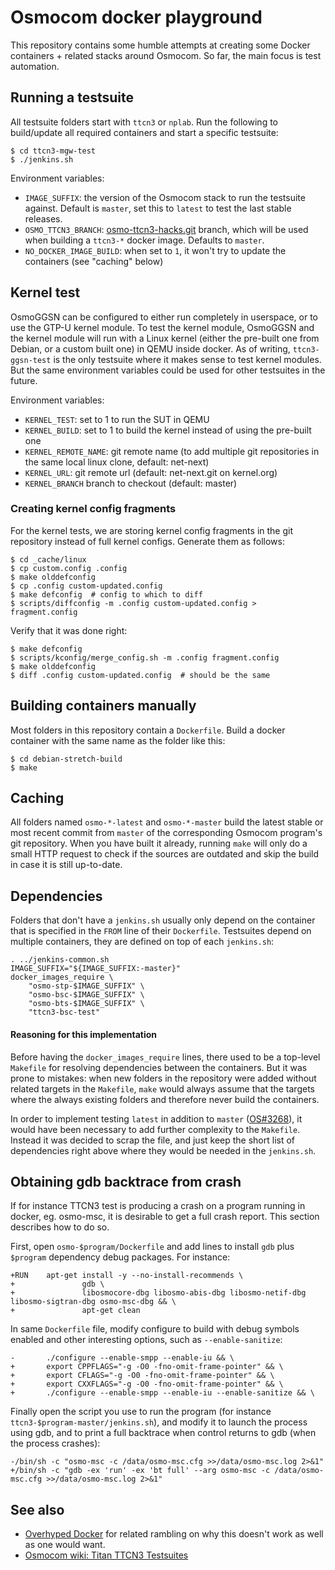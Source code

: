 Osmocom docker playground
=========================

This repository contains some humble attempts at creating some Docker
containers + related stacks around Osmocom.   So far, the main focus is
test automation.

## Running a testsuite
All testsuite folders start with `ttcn3` or `nplab`. Run the following
to build/update all required containers and start a specific testsuite:

```
$ cd ttcn3-mgw-test
$ ./jenkins.sh
```

Environment variables:
* `IMAGE_SUFFIX`: the version of the Osmocom stack to run the testsuite
  against. Default is `master`, set this to `latest` to test the last
  stable releases.
* `OSMO_TTCN3_BRANCH`: [osmo-ttcn3-hacks.git](https://git.osmocom.org/osmo-ttcn3-hacks/)
  branch, which will be used when building a `ttcn3-*` docker image.
  Defaults to `master`.
* `NO_DOCKER_IMAGE_BUILD`: when set to `1`, it won't try to update the
  containers (see "caching" below)

## Kernel test
OsmoGGSN can be configured to either run completely in userspace, or to
use the GTP-U kernel module. To test the kernel module, OsmoGGSN and
the kernel module will run with a Linux kernel (either the pre-built
one from Debian, or a custom built one) in QEMU inside docker. As of
writing, `ttcn3-ggsn-test` is the only testsuite where it makes
sense to test kernel modules. But the same environment variables could
be used for other testsuites in the future.

Environment variables:
* `KERNEL_TEST`: set to 1 to run the SUT in QEMU
* `KERNEL_BUILD`: set to 1 to build the kernel instead of using the
  pre-built one
* `KERNEL_REMOTE_NAME`: git remote name (to add multiple git
  repositories in the same local linux clone, default: net-next)
* `KERNEL_URL`: git remote url (default: net-next.git on kernel.org)
* `KERNEL_BRANCH` branch to checkout (default: master)

### Creating kernel config fragments
For the kernel tests, we are storing kernel config fragments in the git
repository instead of full kernel configs. Generate them as follows:

```
$ cd _cache/linux
$ cp custom.config .config
$ make olddefconfig
$ cp .config custom-updated.config
$ make defconfig  # config to which to diff
$ scripts/diffconfig -m .config custom-updated.config > fragment.config
```

Verify that it was done right:
```
$ make defconfig
$ scripts/kconfig/merge_config.sh -m .config fragment.config
$ make olddefconfig
$ diff .config custom-updated.config  # should be the same
```

## Building containers manually
Most folders in this repository contain a `Dockerfile`. Build a docker
container with the same name as the folder like this:

```
$ cd debian-stretch-build
$ make
```

## Caching
All folders named `osmo-*-latest` and `osmo-*-master` build the latest
stable or most recent commit from `master` of the corresponding Osmocom
program's git repository. When you have built it already, running `make`
will only do a small HTTP request to check if the sources are outdated
and skip the build in case it is still up-to-date.

## Dependencies
Folders that don't have a `jenkins.sh` usually only depend on the
container that is specified in the `FROM` line of their `Dockerfile`.
Testsuites depend on multiple containers, they are defined on top of
each `jenkins.sh`:

```shell
. ../jenkins-common.sh
IMAGE_SUFFIX="${IMAGE_SUFFIX:-master}"
docker_images_require \
	"osmo-stp-$IMAGE_SUFFIX" \
	"osmo-bsc-$IMAGE_SUFFIX" \
	"osmo-bts-$IMAGE_SUFFIX" \
	"ttcn3-bsc-test"
```

#### Reasoning for this implementation
Before having the `docker_images_require` lines, there used to be a
top-level `Makefile` for resolving dependencies between the containers.
But it was prone to mistakes: when new folders in the repository
were added without related targets in the `Makefile`, `make` would
always assume that the targets where the always existing folders and
therefore never build the containers.

In order to implement testing `latest` in addition to `master`
([OS#3268](https://osmocom.org/issues/3268)), it would have been
necessary to add further complexity to the `Makefile`. Instead it was
decided to scrap the file, and just keep the short list of dependencies
right above where they would be needed in the `jenkins.sh`.

## Obtaining gdb backtrace from crash

If for instance TTCN3 test is producing a crash on a program running in docker,
eg. osmo-msc, it is desirable to get a full crash report. This section describes
how to do so.

First, open `osmo-$program/Dockerfile` and add lines to install `gdb` plus
`$program` dependency debug packages. For instance:

```
+RUN    apt-get install -y --no-install-recommends \
+               gdb \
+               libosmocore-dbg libosmo-abis-dbg libosmo-netif-dbg libosmo-sigtran-dbg osmo-msc-dbg && \
+               apt-get clean
```

In same `Dockerfile` file, modify configure to build with debug symbols enabled
and other interesting options, such as `--enable-sanitize`:

```
-       ./configure --enable-smpp --enable-iu && \
+       export CPPFLAGS="-g -O0 -fno-omit-frame-pointer" && \
+       export CFLAGS="-g -O0 -fno-omit-frame-pointer" && \
+       export CXXFLAGS="-g -O0 -fno-omit-frame-pointer" && \
+       ./configure --enable-smpp --enable-iu --enable-sanitize && \
```

Finally open the script you use to run the program (for instance
`ttcn3-$program-master/jenkins.sh`), and modify it to launch the process using
gdb, and to print a full backtrace when control returns to gdb (when the process
crashes):

```
-/bin/sh -c "osmo-msc -c /data/osmo-msc.cfg >>/data/osmo-msc.log 2>&1"
+/bin/sh -c "gdb -ex 'run' -ex 'bt full' --arg osmo-msc -c /data/osmo-msc.cfg >>/data/osmo-msc.log 2>&1"
```

## See also
* [Overhyped Docker](http://laforge.gnumonks.org/blog/20170503-docker-overhyped/)
  for related rambling on why this doesn't work as well as one would
  want.
* [Osmocom wiki: Titan TTCN3 Testsuites](https://osmocom.org/projects/cellular-infrastructure/wiki/Titan_TTCN3_Testsuites)
